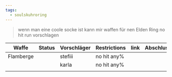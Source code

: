 ```yaml
---
tags:
  - soulskuhroring
---
```


> wenn man eine coole socke ist kann mir waffen für nen Elden Ring no hit run vorschlagen 


| Waffe     | Status | Vorschläger | Restrictions | link | Abschlussdatum |
| --------- | ------ | ----------- | ------------ | ---- | -------------- |
| Flamberge |        | stefiii     | no hit any%  |      |                |
|           |        | karla       | no hit any%  |      |                |
|           |        |             |              |      |                |
